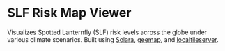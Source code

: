 # SLF Risk Map Viewer

Visualizes Spotted Lanternfly (SLF) risk levels across the globe under various climate scenarios.
Built using [Solara](https://solara.dev), [geemap](https://geemap.org), and [localtileserver](https://github.com/banesullivan/localtileserver).